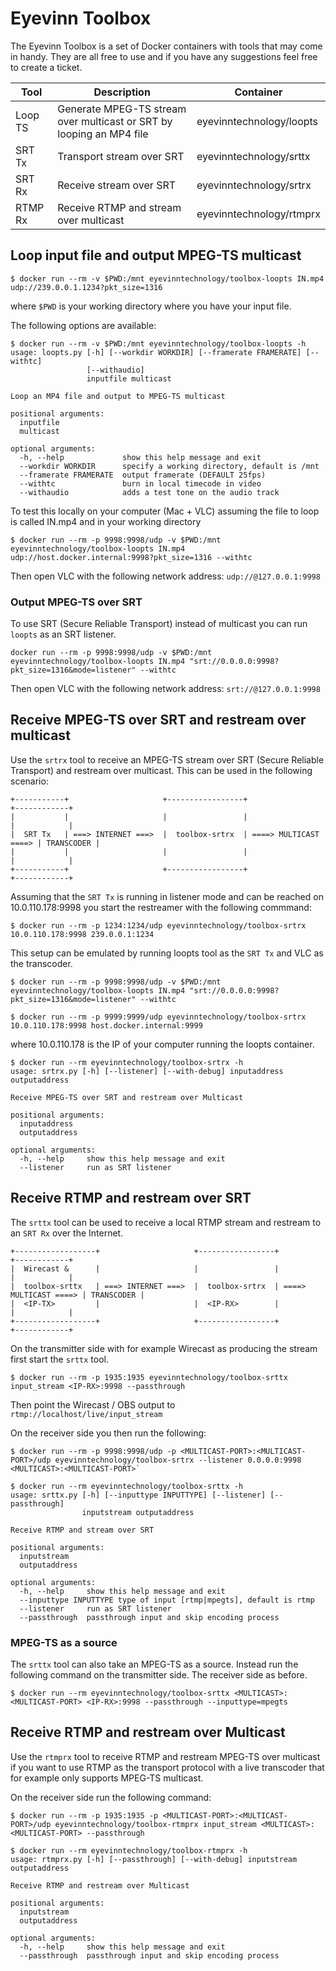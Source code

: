 # Eyevinn Toolbox

The Eyevinn Toolbox is a set of Docker containers with tools that may come in handy. They are all free to use and if you have any suggestions feel free to create a ticket.

| Tool    | Description | Container |
| ----    | ----------- | --------- |
| Loop TS | Generate MPEG-TS stream over multicast or SRT by looping an MP4 file | eyevinntechnology/loopts |
| SRT Tx  | Transport stream over SRT | eyevinntechnology/srttx |
| SRT Rx  | Receive stream over SRT | eyevinntechnology/srtrx |
| RTMP Rx | Receive RTMP and stream over multicast | eyevinntechnology/rtmprx |

## Loop input file and output MPEG-TS multicast

```
$ docker run --rm -v $PWD:/mnt eyevinntechnology/toolbox-loopts IN.mp4 udp://239.0.0.1.1234?pkt_size=1316
```

where `$PWD` is your working directory where you have your input file.

The following options are available:

```
$ docker run --rm -v $PWD:/mnt eyevinntechnology/toolbox-loopts -h
usage: loopts.py [-h] [--workdir WORKDIR] [--framerate FRAMERATE] [--withtc]
                 [--withaudio]
                 inputfile multicast

Loop an MP4 file and output to MPEG-TS multicast

positional arguments:
  inputfile
  multicast

optional arguments:
  -h, --help             show this help message and exit
  --workdir WORKDIR      specify a working directory, default is /mnt
  --framerate FRAMERATE  output framerate (DEFAULT 25fps)
  --withtc               burn in local timecode in video
  --withaudio            adds a test tone on the audio track
```

To test this locally on your computer (Mac + VLC) assuming the file to loop is called IN.mp4 and in your working directory

```
$ docker run --rm -p 9998:9998/udp -v $PWD:/mnt eyevinntechnology/toolbox-loopts IN.mp4 udp://host.docker.internal:9998?pkt_size=1316 --withtc
```

Then open VLC with the following network address: `udp://@127.0.0.1:9998`

### Output MPEG-TS over SRT

To use SRT (Secure Reliable Transport) instead of multicast you can run `loopts` as an SRT listener.

```
docker run --rm -p 9998:9998/udp -v $PWD:/mnt eyevinntechnology/toolbox-loopts IN.mp4 "srt://0.0.0.0:9998?pkt_size=1316&mode=listener" --withtc
```

Then open VLC with the following network address: `srt://@127.0.0.1:9998`

## Receive MPEG-TS over SRT and restream over multicast

Use the `srtrx` tool to receive an MPEG-TS stream over SRT (Secure Reliable Transport) and restream over multicast. This can be used in the following scenario:

```
+-----------+                     +-----------------+                       +------------+
|           |                     |                 |                       |            |
|  SRT Tx   | ===> INTERNET ===>  |  toolbox-srtrx  | ====> MULTICAST ====> | TRANSCODER |
|           |                     |                 |                       |            |
+-----------+                     +-----------------+                       +------------+
```

Assuming that the `SRT Tx` is running in listener mode and can be reached on 10.0.110.178:9998 you start the restreamer with the following commmand:

```
$ docker run --rm -p 1234:1234/udp eyevinntechnology/toolbox-srtrx 10.0.110.178:9998 239.0.0.1:1234
```

This setup can be emulated by running loopts tool as the `SRT Tx` and VLC as the transcoder.

```
$ docker run --rm -p 9998:9998/udp -v $PWD:/mnt eyevinntechnology/toolbox-loopts IN.mp4 "srt://0.0.0.0:9998?pkt_size=1316&mode=listener" --withtc
```

```
$ docker run --rm -p 9999:9999/udp eyevinntechnology/toolbox-srtrx 10.0.110.178:9998 host.docker.internal:9999
```

where 10.0.110.178 is the IP of your computer running the loopts container.

```
$ docker run --rm eyevinntechnology/toolbox-srtrx -h
usage: srtrx.py [-h] [--listener] [--with-debug] inputaddress outputaddress

Receive MPEG-TS over SRT and restream over Multicast

positional arguments:
  inputaddress
  outputaddress

optional arguments:
  -h, --help     show this help message and exit
  --listener     run as SRT listener
```

## Receive RTMP and restream over SRT

The `srttx` tool can be used to receive a local RTMP stream and restream to an `SRT Rx` over the Internet.

```
+------------------+                     +-----------------+                       +------------+
|  Wirecast &      |                     |                 |                       |            |
|  toolbox-srttx   | ===> INTERNET ===>  |  toolbox-srtrx  | ====> MULTICAST ====> | TRANSCODER |
|  <IP-TX>         |                     |  <IP-RX>        |                       |            |
+------------------+                     +-----------------+                       +------------+
```

On the transmitter side with for example Wirecast as producing the stream first start the `srttx` tool.

```
$ docker run --rm -p 1935:1935 eyevinntechnology/toolbox-srttx input_stream <IP-RX>:9998 --passthrough
```

Then point the Wirecast / OBS output to `rtmp://localhost/live/input_stream`

On the receiver side you then run the following:

```
$ docker run --rm -p 9998:9998/udp -p <MULTICAST-PORT>:<MULTICAST-PORT>/udp eyevinntechnology/toolbox-srtrx --listener 0.0.0.0:9998 <MULTICAST>:<MULTICAST-PORT>`
```

```
$ docker run --rm eyevinntechnology/toolbox-srttx -h
usage: srttx.py [-h] [--inputtype INPUTTYPE] [--listener] [--passthrough]
                inputstream outputaddress

Receive RTMP and stream over SRT

positional arguments:
  inputstream
  outputaddress

optional arguments:
  -h, --help     show this help message and exit
  --inputtype INPUTTYPE type of input [rtmp|mpegts], default is rtmp  
  --listener     run as SRT listener
  --passthrough  passthrough input and skip encoding process
```

### MPEG-TS as a source

The `srttx` tool can also take an MPEG-TS as a source. Instead run the following command on the transmitter side. The receiver side as before.

```
$ docker run --rm eyevinntechnology/toolbox-srttx <MULTICAST>:<MULTICAST-PORT> <IP-RX>:9998 --passthrough --inputtype=mpegts
```

## Receive RTMP and restream over Multicast

Use the `rtmprx` tool to receive RTMP and restream MPEG-TS over multicast if you want to use RTMP as the transport protocol with a live transcoder that for example only supports MPEG-TS multicast.

On the receiver side run the following command:

```
$ docker run --rm -p 1935:1935 -p <MULTICAST-PORT>:<MULTICAST-PORT>/udp eyevinntechnology/toolbox-rtmprx input_stream <MULTICAST>:<MULTICAST-PORT> --passthrough
```

```
$ docker run --rm eyevinntechnology/toolbox-rtmprx -h
usage: rtmprx.py [-h] [--passthrough] [--with-debug] inputstream outputaddress

Receive RTMP and restream over Multicast

positional arguments:
  inputstream
  outputaddress

optional arguments:
  -h, --help     show this help message and exit
  --passthrough  passthrough input and skip encoding process
```